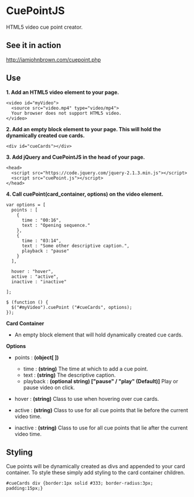 # CuePointJS
HTML5 video cue point creator.

## See it in action
http://iamjohnbrown.com/cuepoint.php

## Use
**1. Add an HTML5 video element to your page.**
```
<video id="myVideo">
  <source src="video.mp4" type="video/mp4">
  Your browser does not support HTML5 video.
</video>
```

**2. Add an empty block element to your page. This will hold the dynamically created cue cards.**
``` 
<div id="cueCards"></div>
```

**3. Add jQuery and CuePointJS in the head of your page.**
```
<head>
  <script src="https://code.jquery.com/jquery-2.1.3.min.js"></script>
  <script src="cuePoint.js"></script>
</head>
```

**4. Call cuePoint(card_container, options) on the video element.**
```
var options = [
  points : [
    {
      time : "00:16",
      text : "Opening sequence."
    },
    {
      time : "03:14",
      text : "Some other descriptive caption.",
      playback : "pause"
    }
  ],
  
  hover : "hover",
  active : "active",
  inactive : "inactive"
  
];

$ (function () {
  $("#myVideo").cuePoint ("#cueCards", options);
});
```

**Card Container**
- An empty block element that will hold dynamically created cue cards.

**Options**
- points : **(object[ ])**
  - time : **(string)** The time at which to add a cue point.
  - text : **(string)** The descriptive caption.
  - playback : **(optional string) ["pause" / "play" (Default)]** Play or pause video on click.
  
- hover : **(string)** Class to use when hovering over cue cards.
- active : **(string)** Class to use for all cue points that lie before the current video time.
- inactive : **(string)** Class to use for all cue points that lie after the current video time.

## Styling
Cue points will be dynamically created as divs and appended to your card container. To style these simply add styling to the card container children.
```
#cueCards div {border:1px solid #333; border-radius:3px; padding:15px;}
````
